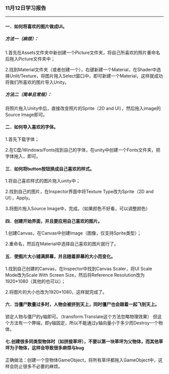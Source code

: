 ### 11月12日学习报告
---
#### 一．如何将喜欢的图片做成UI。

##### 方法一（麻烦）：

1.首先在Assets文件夹中新创建一个Picture文件夹，将自己所喜欢的照片重命名后拖入Picture文件夹中；

2.找到Material文件夹（或者创建一个），右键新建一个Material，在Shader中选择Unlit/Texture，将图片拖入Select窗口中，即可新建一个Material，这样就成功将我们所喜欢的图片导入Unity。
##### 方法二（简单且常规）：
将照片拖入Unity中后，直接改变照片的Sprite（2D and UI），然后拖入image的Source Image即可。

#### 二．如何导入喜欢的字体。
1.首先下载字体；

2.在C盘/Windows/Fonts找到自己的字体，在unity中创建一个Fonts文件夹，把字体拖入，即可。

#### 三．如何将button按钮换成自己喜欢的样式。
1.将自己喜欢样式的图片拖入unity中；

2.找到自己的图片，在Inspector界面中将Texture Type改为Sprite（2D and UI），Apply。

3.将图片拖入Source Image中，完成。（如果颜色不好看，可以调整颜色）

#### 四．创建开始界面，并且要应用自己喜欢的图片。
1.创建Canvas，在Canvas中创建Image（图像，仅支持Sprite类型）；

2.重命名，然后在Material中选择自己喜欢的图片就行了。

#### 五．使图片大小铺满屏幕，并且随着屏幕的大小而变化。
1.找到自己创建的Canvas，在Inspector中找到Canvas Scaler，将UI Scale Mode改为Scale With Screen Size，然后将Reference Resolution改为1920*1080（其他的也可以）；

2.将图片的大小也改为1920*1080，这样就完成了。

#### 六．当僵尸数量过多时，人物会被挤到天上，同时僵尸也会跟着一起飞到天上。
锁定人物与僵尸的y轴即可。（transform.Translate这个方法忽略物理效果）
但这个方法有一个弊端，即y轴固定，所以不能通过y轴向量小于多少而Destroy一个物体。
#### 七.创建很多同类型物体时（如拼接草坪），不要以第一块草坪为父物体，而其他草坪为子物体，这样会导致很多麻烦与bug
正确做法：创建一个空物体GameObject，将所有草坪都拖入GameObject中，这样会防止很多不必要的麻烦。